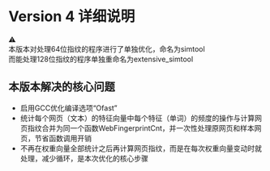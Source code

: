 # Version 4 详细说明
⚠  
本版本对处理64位指纹的程序进行了单独优化，命名为simtool  
而能处理128位指纹的程序单独重命名为extensive_simtool  
## 本版本解决的核心问题
* 启用GCC优化编译选项“Ofast”  
* 统计每个网页（文本）的特征向量中每个特征（单词）的频度的操作与计算网页指纹合并为同一个函数WebFingerprintCnt，并一次性处理原网页和样本网页，节省函数调用开销    
* 不再在权重向量全部统计之后再计算网页指纹，而是在每次权重向量变动时就处理，减少循环，是本次优化的核心步骤  